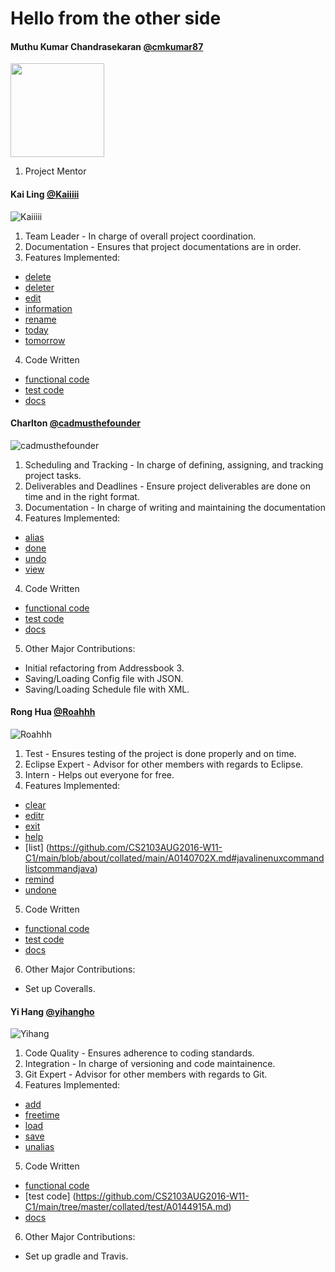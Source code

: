 # Hello from the other side

#### Muthu Kumar Chandrasekaran [@cmkumar87](https://github.com/cmkumar87)

<img src="https://lh5.googleusercontent.com/swdvryeX53Wc7dCEh1Owfz6PmATQWo87AF6lr_J2qL7rrcTW8Nego1_YFdu2TSoxyQBpJ42I_X5n31AVF6O3nQV_ECVZvQN9xbFMa_fDHV03azyXHdSNJMaSGCw-VWUNJVuIsVNh" width="150">

1. Project Mentor

#### Kai Ling [@Kaiiiii](https://github.com/Kaiiiii)

![Kaiiiii](https://github.com/Kaiiiii.png?size=150)

1. Team Leader - In charge of overall project coordination.
2. Documentation - Ensures that project documentations are in order.
3. Features Implemented:
  - [delete](https://github.com/CS2103AUG2016-W11-C1/main/blob/about/collated/main/A0127694U.md#javalinenuxcommanddeletecommandjava)
  - [deleter](https://github.com/CS2103AUG2016-W11-C1/main/blob/about/collated/main/A0127694U.md#javalinenuxcommanddeleteremindercommandjava)
  - [edit](https://github.com/CS2103AUG2016-W11-C1/main/blob/about/collated/main/A0127694U.md#javalinenuxcommandeditcommandjava)
  - [information](https://github.com/CS2103AUG2016-W11-C1/main/blob/about/collated/main/A0127694U.md#javalinenuxcommandinformationcommandjava)
  - [rename](https://github.com/CS2103AUG2016-W11-C1/main/blob/about/collated/main/A0127694U.md#javalinenuxcommandrenamecommandjava)
  - [today](https://github.com/CS2103AUG2016-W11-C1/main/blob/about/collated/main/A0127694U.md#javalinenuxcommandtodaycommandjava)
  - [tomorrow](https://github.com/CS2103AUG2016-W11-C1/main/blob/about/collated/main/A0127694U.md#javalinenuxcommandtomorrowcommandjava) 
4. Code Written 
  - [functional code](https://github.com/CS2103AUG2016-W11-C1/main/blob/master/collated/main/A0127694U.md)
  - [test code](https://github.com/CS2103AUG2016-W11-C1/main/tree/master/collated/test/A0127694U.md)
  - [docs](https://github.com/CS2103AUG2016-W11-C1/main/tree/master/collated/docs/A0127694U.md)

#### Charlton [@cadmusthefounder](https://github.com/cadmusthefounder)

![cadmusthefounder](https://github.com/cadmusthefounder.png?size=150)

1. Scheduling and Tracking - In charge of defining, assigning, and tracking project tasks.
2. Deliverables and Deadlines - Ensure project deliverables are done on time and in the right format.
3. Documentation - In charge of writing and maintaining the documentation
3. Features Implemented:
  - [alias](https://github.com/CS2103AUG2016-W11-C1/main/blob/about/collated/main/A0135788M.md#javalinenuxcommandaliascommandjava)
  - [done](https://github.com/CS2103AUG2016-W11-C1/main/blob/about/collated/main/A0135788M.md#javalinenuxcommanddonecommandjava)
  - [undo](https://github.com/CS2103AUG2016-W11-C1/main/blob/about/collated/main/A0135788M.md#javalinenuxcommandundocommandjava)
  - [view](https://github.com/CS2103AUG2016-W11-C1/main/blob/about/collated/main/A0135788M.md#javalinenuxcommandviewcommandjava)
4. Code Written 
  - [functional code](https://github.com/CS2103AUG2016-W11-C1/main/blob/master/collated/main/A0135788M.md)
  - [test code](https://github.com/CS2103AUG2016-W11-C1/main/tree/master/collated/test/A0135788M.md)
  - [docs](https://github.com/CS2103AUG2016-W11-C1/main/tree/master/collated/docs/A0135788M.md)
5. Other Major Contributions:
  - Initial refactoring from Addressbook 3.
  - Saving/Loading Config file with JSON.
  - Saving/Loading Schedule file with XML.

#### Rong Hua [@Roahhh](https://github.com/Roahhh)

![Roahhh](https://github.com/Roahhh.png?size=150)

1. Test - Ensures testing of the project is done properly and on time.
2. Eclipse Expert - Advisor for other members with regards to Eclipse.
3. Intern - Helps out everyone for free.
4. Features Implemented:
  - [clear](https://github.com/CS2103AUG2016-W11-C1/main/blob/about/collated/main/A0140702X.md#javalinenuxcommandclearcommandjava)
  - [editr](https://github.com/CS2103AUG2016-W11-C1/main/blob/about/collated/main/A0140702X.md#javalinenuxcommandeditremindercommandjava)
  - [exit](https://github.com/CS2103AUG2016-W11-C1/main/blob/about/collated/main/A0140702X.md#javalinenuxcommandexitcommandjava)
  - [help](https://github.com/CS2103AUG2016-W11-C1/main/blob/about/collated/main/A0140702X.md#javalinenuxcommandhelpcommandjava)
  - [list] (https://github.com/CS2103AUG2016-W11-C1/main/blob/about/collated/main/A0140702X.md#javalinenuxcommandlistcommandjava)
  - [remind](https://github.com/CS2103AUG2016-W11-C1/main/blob/about/collated/main/A0140702X.md#javalinenuxcommandremindcommandjava)
  - [undone](https://github.com/CS2103AUG2016-W11-C1/main/blob/about/collated/main/A0140702X.md#javalinenuxcommandundonecommandjava) 
5. Code Written 
  - [functional code](https://github.com/CS2103AUG2016-W11-C1/main/blob/master/collated/main/A0140702X.md)
  - [test code](https://github.com/CS2103AUG2016-W11-C1/main/tree/master/collated/test/A0140702X.md)
  - [docs](https://github.com/CS2103AUG2016-W11-C1/main/tree/master/collated/docs/A0140702X.md)
6. Other Major Contributions:
  - Set up Coveralls.

#### Yi Hang [@yihangho](https://github.com/yihangho)

![Yihang](https://github.com/yihangho.png?size=150)

1. Code Quality - Ensures adherence to coding standards.
2. Integration - In charge of versioning and code maintainence.
3. Git Expert - Advisor for other members with regards to Git.
4. Features Implemented:
  - [add](https://github.com/CS2103AUG2016-W11-C1/main/blob/about/collated/main/A0144915A.md#javalinenuxcommandaddcommandjava)
  - [freetime](https://github.com/CS2103AUG2016-W11-C1/main/blob/about/collated/main/A0144915A.md#javalinenuxcommandfreetimecommandjava)
  - [load](https://github.com/CS2103AUG2016-W11-C1/main/blob/about/collated/main/A0144915A.md#javalinenuxcommandloadcommandjava)
  - [save](https://github.com/CS2103AUG2016-W11-C1/main/blob/about/collated/main/A0144915A.md#javalinenuxcommandsavecommandjava)
  - [unalias](https://github.com/CS2103AUG2016-W11-C1/main/blob/about/collated/main/A0144915A.md#javalinenuxcommandunaliascommandjava)
5. Code Written 
  - [functional code](https://github.com/CS2103AUG2016-W11-C1/main/blob/master/collated/main/A0144915A.md)
  - [test code] (https://github.com/CS2103AUG2016-W11-C1/main/tree/master/collated/test/A0144915A.md) 
  - [docs](https://github.com/CS2103AUG2016-W11-C1/main/tree/master/collated/docs/A0144915A.md) 
6. Other Major Contributions:
  - Set up gradle and Travis.
